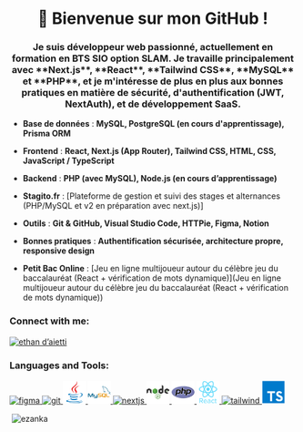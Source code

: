 <h1 align="center">👋 Bienvenue sur mon GitHub !</h1>
<h3 align="center">Je suis développeur web passionné, actuellement en formation en BTS SIO option SLAM. Je travaille principalement avec **Next.js**, **React**, **Tailwind CSS**, **MySQL** et **PHP**, et je m'intéresse de plus en plus aux bonnes pratiques en matière de sécurité, d'authentification (JWT, NextAuth), et de développement SaaS.</h3>

- **Base de données** : **MySQL, PostgreSQL (en cours d'apprentissage), Prisma ORM**

- **Frontend** : **React, Next.js (App Router), Tailwind CSS, HTML, CSS, JavaScript / TypeScript**

- **Backend** : **PHP (avec MySQL), Node.js (en cours d’apprentissage)**

- **Stagito.fr** : [Plateforme de gestion et suivi des stages et alternances (PHP/MySQL et v2 en préparation avec next.js)]

- **Outils** : **Git & GitHub, Visual Studio Code, HTTPie, Figma, Notion**

- **Bonnes pratiques** : **Authentification sécurisée, architecture propre, responsive design**

- **Petit Bac Online** : [Jeu en ligne multijoueur autour du célèbre jeu du baccalauréat (React + vérification de mots dynamique)](Jeu en ligne multijoueur autour du célèbre jeu du baccalauréat (React + vérification de mots dynamique))

<h3 align="left">Connect with me:</h3>
<p align="left">
<a href="https://linkedin.com/in/ethan d’aietti" target="blank"><img align="center" src="https://raw.githubusercontent.com/rahuldkjain/github-profile-readme-generator/master/src/images/icons/Social/linked-in-alt.svg" alt="ethan d’aietti" height="30" width="40" /></a>
</p>

<h3 align="left">Languages and Tools:</h3>
<p align="left"> <a href="https://www.figma.com/" target="_blank" rel="noreferrer"> <img src="https://www.vectorlogo.zone/logos/figma/figma-icon.svg" alt="figma" width="40" height="40"/> </a> <a href="https://git-scm.com/" target="_blank" rel="noreferrer"> <img src="https://www.vectorlogo.zone/logos/git-scm/git-scm-icon.svg" alt="git" width="40" height="40"/> </a> <a href="https://www.java.com" target="_blank" rel="noreferrer"> <img src="https://raw.githubusercontent.com/devicons/devicon/master/icons/java/java-original.svg" alt="java" width="40" height="40"/> </a> <a href="https://www.mysql.com/" target="_blank" rel="noreferrer"> <img src="https://raw.githubusercontent.com/devicons/devicon/master/icons/mysql/mysql-original-wordmark.svg" alt="mysql" width="40" height="40"/> </a> <a href="https://nextjs.org/" target="_blank" rel="noreferrer"> <img src="https://cdn.worldvectorlogo.com/logos/nextjs-2.svg" alt="nextjs" width="40" height="40"/> </a> <a href="https://nodejs.org" target="_blank" rel="noreferrer"> <img src="https://raw.githubusercontent.com/devicons/devicon/master/icons/nodejs/nodejs-original-wordmark.svg" alt="nodejs" width="40" height="40"/> </a> <a href="https://www.php.net" target="_blank" rel="noreferrer"> <img src="https://raw.githubusercontent.com/devicons/devicon/master/icons/php/php-original.svg" alt="php" width="40" height="40"/> </a> <a href="https://reactjs.org/" target="_blank" rel="noreferrer"> <img src="https://raw.githubusercontent.com/devicons/devicon/master/icons/react/react-original-wordmark.svg" alt="react" width="40" height="40"/> </a> <a href="https://tailwindcss.com/" target="_blank" rel="noreferrer"> <img src="https://www.vectorlogo.zone/logos/tailwindcss/tailwindcss-icon.svg" alt="tailwind" width="40" height="40"/> </a> <a href="https://www.typescriptlang.org/" target="_blank" rel="noreferrer"> <img src="https://raw.githubusercontent.com/devicons/devicon/master/icons/typescript/typescript-original.svg" alt="typescript" width="40" height="40"/> </a> </p>

<p>&nbsp;<img align="center" src="https://github-readme-stats.vercel.app/api?username=ezanka&show_icons=true&locale=en" alt="ezanka" /></p>

